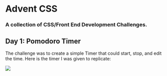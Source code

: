 # Advent CSS
### A collection of CSS/Front End Development Challenges. 


## Day 1: Pomodoro Timer

The challenge was to create a simple Timer that could start, stop, and edit the time. Here is the timer I was given to replicate:

<img src="https://coachtestprep.s3.amazonaws.com/direct-uploads/user-117025/2079f575-b4a9-4a74-a6a3-5b55ca5e16ec/DAY-1-COVER.png">
